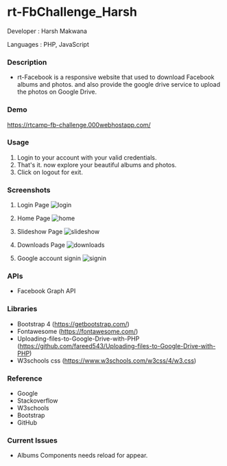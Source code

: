 # rt-FbChallenge_Harsh

Developer : Harsh Makwana

Languages : PHP, JavaScript

### Description
* rt-Facebook is a responsive website that used to download Facebook albums and photos. and also provide the google drive service to upload the photos on Google Drive.   

### Demo
https://rtcamp-fb-challenge.000webhostapp.com/

### Usage
1. Login to your account with your valid credentials.
2. That's it. now explore your beautiful albums and photos. 
3. Click on logout for exit.

### Screenshots
1. Login Page
![login](https://user-images.githubusercontent.com/23061515/44581890-2834b300-a7bd-11e8-9680-6a3ec84e31c5.png)

2. Home Page
![home](https://user-images.githubusercontent.com/23061515/44581891-2834b300-a7bd-11e8-9bd4-130df0765f7f.png)

3. Slideshow Page
![slideshow](https://user-images.githubusercontent.com/23061515/44581892-28cd4980-a7bd-11e8-8939-fcdbed649387.png)

4. Downloads Page
![downloads](https://user-images.githubusercontent.com/23061515/44581893-28cd4980-a7bd-11e8-8db9-f18c63250820.png)

5. Google account signin
![signin](https://user-images.githubusercontent.com/23061515/44581889-279c1c80-a7bd-11e8-8389-de7bbf4b2f4f.png)

### APIs
* Facebook Graph API

### Libraries
* Bootstrap 4 (https://getbootstrap.com/)
* Fontawesome (https://fontawesome.com/)
* Uploading-files-to-Google-Drive-with-PHP (https://github.com/fareed543/Uploading-files-to-Google-Drive-with-PHP)
* W3schools css (https://www.w3schools.com/w3css/4/w3.css)

### Reference
* Google
* Stackoverflow
* W3schools
* Bootstrap
* GitHub

### Current Issues
* Albums Components needs reload for appear.
